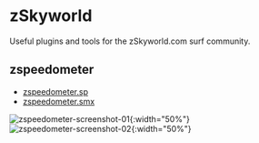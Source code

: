 # zSkyworld

Useful plugins and tools for the zSkyworld.com surf community.

## zspeedometer
* [zspeedometer.sp](https://github.com/zSkyworld/zSkyworld/blob/master/scripting/zspeedometer.sp)
* [zspeedometer.smx](https://github.com/zSkyworld/zSkyworld/blob/master/plugins/zspeedometer.smx)

![zspeedometer-screenshot-01](https://github.com/zSkyworld/zSkyworld/blob/master/screenshots/zspeedometer-screenshot-01.jpg?raw=true){:width="50%"}
![zspeedometer-screenshot-02](https://github.com/zSkyworld/zSkyworld/blob/master/screenshots/zspeedometer-screenshot-02.jpg?raw=true){:width="50%"}
